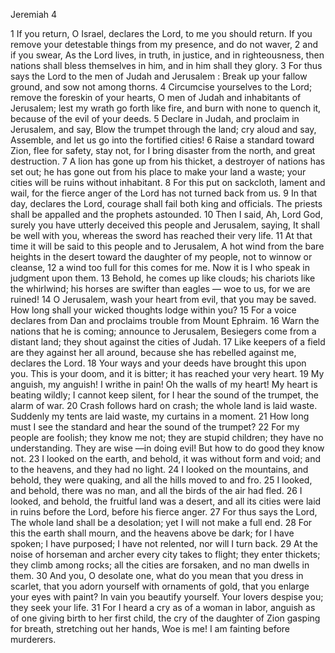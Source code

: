 Jeremiah 4

1	If you return, O Israel, declares the Lord, to me you should return. If you remove your detestable things from my presence, and do not waver,
2	and if you swear, As the Lord lives, in truth, in justice, and in righteousness, then nations shall bless themselves in him, and in him shall they glory.
3	For thus says the Lord to the men of Judah and Jerusalem : Break up your fallow ground, and sow not among thorns.
4	Circumcise yourselves to the Lord; remove the foreskin of your hearts, O men of Judah and inhabitants of Jerusalem; lest my wrath go forth like fire, and burn with none to quench it, because of the evil of your deeds.
5	Declare in Judah, and proclaim in Jerusalem, and say, Blow the trumpet through the land; cry aloud and say, Assemble, and let us go into the fortified cities!
6	Raise a standard toward Zion, flee for safety, stay not, for I bring disaster from the north, and great destruction.
7	A lion has gone up from his thicket, a destroyer of nations has set out; he has gone out from his place to make your land a waste; your cities will be ruins without inhabitant.
8	For this put on sackcloth, lament and wail, for the fierce anger of the Lord has not turned back from us.
9	In that day, declares the Lord, courage shall fail both king and officials. The priests shall be appalled and the prophets astounded.
10	Then I said, Ah, Lord God, surely you have utterly deceived this people and Jerusalem, saying, It shall be well with you, whereas the sword has reached their very life.
11	At that time it will be said to this people and to Jerusalem, A hot wind from the bare heights in the desert toward the daughter of my people, not to winnow or cleanse,
12	a wind too full for this comes for me. Now it is I who speak in judgment upon them.
13	Behold, he comes up like clouds; his chariots like the whirlwind; his horses are swifter than eagles — woe to us, for we are ruined!
14	O Jerusalem, wash your heart from evil, that you may be saved. How long shall your wicked thoughts lodge within you?
15	For a voice declares from Dan and proclaims trouble from Mount Ephraim.
16	Warn the nations that he is coming; announce to Jerusalem, Besiegers come from a distant land; they shout against the cities of Judah.
17	Like keepers of a field are they against her all around, because she has rebelled against me, declares the Lord.
18	Your ways and your deeds have brought this upon you. This is your doom, and it is bitter; it has reached your very heart.
19	My anguish, my anguish! I writhe in pain! Oh the walls of my heart! My heart is beating wildly; I cannot keep silent, for I hear the sound of the trumpet, the alarm of war.
20	Crash follows hard on crash; the whole land is laid waste. Suddenly my tents are laid waste, my curtains in a moment.
21	How long must I see the standard and hear the sound of the trumpet?
22	For my people are foolish; they know me not; they are stupid children; they have no understanding. They are wise —in doing evil! But how to do good they know not.
23	I looked on the earth, and behold, it was without form and void; and to the heavens, and they had no light.
24	I looked on the mountains, and behold, they were quaking, and all the hills moved to and fro.
25	I looked, and behold, there was no man, and all the birds of the air had fled.
26	I looked, and behold, the fruitful land was a desert, and all its cities were laid in ruins before the Lord, before his fierce anger.
27	For thus says the Lord, The whole land shall be a desolation; yet I will not make a full end.
28	For this the earth shall mourn, and the heavens above be dark; for I have spoken; I have purposed; I have not relented, nor will I turn back.
29	At the noise of horseman and archer every city takes to flight; they enter thickets; they climb among rocks; all the cities are forsaken, and no man dwells in them.
30	And you, O desolate one, what do you mean that you dress in scarlet, that you adorn yourself with ornaments of gold, that you enlarge your eyes with paint? In vain you beautify yourself. Your lovers despise you; they seek your life.
31	For I heard a cry as of a woman in labor, anguish as of one giving birth to her first child, the cry of the daughter of Zion gasping for breath, stretching out her hands, Woe is me! I am fainting before murderers.

